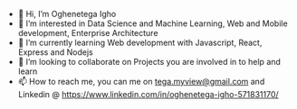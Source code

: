 - 👋 Hi, I’m Oghenetega Igho
- 👀 I’m interested in Data Science and Machine Learning, Web and Mobile development, Enterprise Architecture
- 🌱 I’m currently learning Web development with Javascript, React, Express and Nodejs
- 💞️ I’m looking to collaborate on Projects you are involved in to help and learn
- 📫 How to reach me, you can me on tega.myview@gmail.com and Linkedin @ https://www.linkedin.com/in/oghenetega-igho-571831170/

<!---
O-tega/O-tega is a ✨ special ✨ repository because its `README.md` (this file) appears on your GitHub profile.
You can click the Preview link to take a look at your changes.
--->
